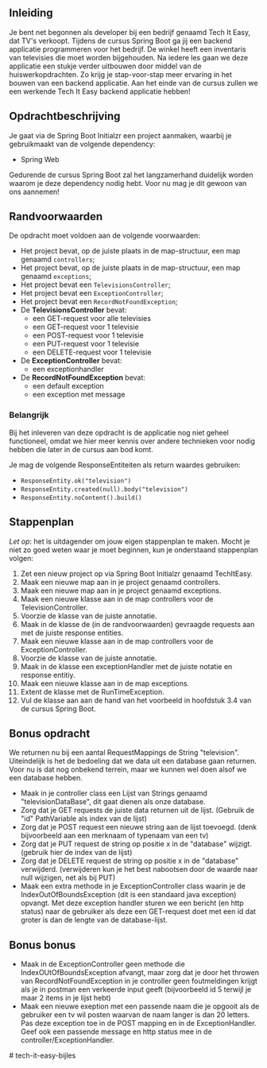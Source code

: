 ## Inleiding
Je bent net begonnen als developer bij een bedrijf genaamd Tech It Easy, dat TV's verkoopt. Tijdens de cursus Spring Boot ga jij een backend applicatie programmeren voor het bedrijf. De winkel heeft een inventaris van televisies die moet worden bijgehouden. Na iedere les gaan we deze applicatie een stukje verder uitbouwen door middel van de huiswerkopdrachten. Zo krijg je stap-voor-stap meer ervaring in het bouwen van een backend applicatie. Aan het einde van de cursus zullen we een werkende Tech It Easy backend applicatie hebben!

## Opdrachtbeschrijving
Je gaat via de Spring Boot Initialzr een project aanmaken, waarbij je gebruikmaakt van de volgende dependency:
- Spring Web

Gedurende de cursus Spring Boot zal het langzamerhand duidelijk worden waarom je deze dependency nodig hebt. Voor nu mag je dit gewoon van ons aannemen! 

## Randvoorwaarden
De opdracht moet voldoen aan de volgende voorwaarden:

- Het project bevat, op de juiste plaats in de map-structuur, een map genaamd `controllers`;
- Het project bevat, op de juiste plaats in de map-structuur, een map genaamd `exceptions`;
- Het project bevat een `TelevisionsController`;
- Het project bevat een `ExceptionController`;
- Het project bevat een `RecordNotFoundException`;
- De **TelevisionsController** bevat: 
  - een GET-request voor alle televisies
  - een GET-request voor 1 televisie
  - een POST-request voor 1 televisie
  - een PUT-request voor 1 televisie
  - een DELETE-request voor 1 televisie
- De **ExceptionController** bevat:
  - een exceptionhandler
- De **RecordNotFoundException** bevat:
  - een default exception 
  - een exception met message

### Belangrijk
Bij het inleveren van deze opdracht is de applicatie nog niet geheel functioneel, omdat we hier meer kennis over andere technieken voor nodig hebben die later in de cursus aan bod komt. 

Je mag de volgende ResponseEntiteiten als return waardes gebruiken:
  - `ResponseEntity.ok("television")`
  - `ResponseEntity.created(null).body("television")`
  - `ResponseEntity.noContent().build()`

## Stappenplan
_Let op_: het is uitdagender om jouw eigen stappenplan te maken. Mocht je niet zo goed weten waar je moet beginnen, kun je onderstaand stappenplan volgen:

1. Zet een nieuw project op via Spring Boot Initialzr genaamd TechItEasy.
2. Maak een nieuwe map aan in je project genaamd controllers.
3. Maak een nieuwe map aan in je project genaamd exceptions.
4. Maak een nieuwe klasse aan in de map controllers voor de TelevisionController.
5. Voorzie de klasse van de juiste annotatie.
6. Maak in de klasse de (in de randvoorwaarden) gevraagde requests aan met de juiste response entities.
7. Maak een nieuwe klasse aan in de map controllers voor de ExceptionController.
8. Voorzie de klasse van de juiste annotatie.
9. Maak in de klasse een exceptionHandler met de juiste notatie en response entitiy.
10. Maak een nieuwe klasse aan in de map exceptions.
11. Extent de klasse met de RunTimeException.
12. Vul de klasse aan aan de hand van het voorbeeld in hoofdstuk 3.4 van de cursus Spring Boot.

## Bonus opdracht
We returnen nu bij een aantal RequestMappings de String "television". Uiteindelijk is het de bedoeling dat we data uit een database gaan returnen. 
Voor nu is dat nog onbekend terrein, maar we kunnen wel doen alsof we een database hebben.  
- Maak in je controller class een Lijst van Strings genaamd "televisionDataBase", dit gaat dienen als onze database. 
- Zorg dat je GET requests de juiste data returnen uit de lijst. (Gebruik de "id" PathVariable als index van de lijst)
- Zorg dat je POST request een nieuwe string aan de lijst toevoegd. (denk bijvoorbeeld aan een merknaam of typenaam van een tv)
- Zorg dat je PUT request de string op positie x in de "database" wijzigt. (gebruik hier de index van de lijst)
- Zorg dat je DELETE request de string op positie x in de "database" verwijderd. (verwijderen kun je het best nabootsen door de waarde naar null wijzigen, net als bij PUT)
- Maak een extra methode in je ExceptionController class waarin je de IndexOutOfBoundsException (dit is een standaard java exception) opvangt. Met deze exception handler sturen we een bericht (en http status) naar de gebruiker als deze een GET-request doet met een id dat groter is dan de lengte van de database-lijst.

## Bonus bonus
- Maak in de ExceptionController geen methode die IndexOUtOfBoundsException afvangt, maar zorg dat je door het throwen van RecordNotFoundException in je controller geen foutmeldingen krijgt als je in postman een verkeerde input geeft (bijvoorbeeld id 5 terwijl je maar 2 items in je lijst hebt)
- Maak een nieuwe exeption met een passende naam die je opgooit als de gebruiker een tv wil posten waarvan de naam langer is dan 20 letters. Pas deze exception toe in de POST mapping en in de ExceptionHandler. Geef ook een passende message en http status mee in de controller/ExceptionHandler.

#   t e c h - i t - e a s y - b i j l e s  
 